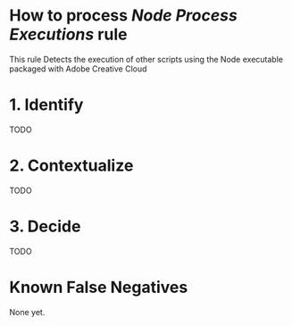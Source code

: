 # How to process *Node Process Executions* rule
This rule Detects the execution of other scripts using the Node executable packaged with Adobe Creative Cloud

# 1. Identify
TODO

# 2. Contextualize
TODO

# 3. Decide
TODO

# Known False Negatives
None yet.
